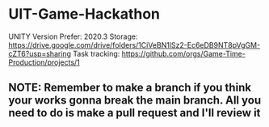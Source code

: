 # UIT-Game-Hackathon
UNITY Version Prefer: 2020.3
Storage: https://drive.google.com/drive/folders/1CiVeBN1lSz2-Ec6eDB9NT8pVgGM-cZT6?usp=sharing
Task tracking: https://github.com/orgs/Game-Time-Production/projects/1
## NOTE: Remember to make a branch if you think your works gonna break the main branch. All you need to do is make a pull request and I'll review it 
